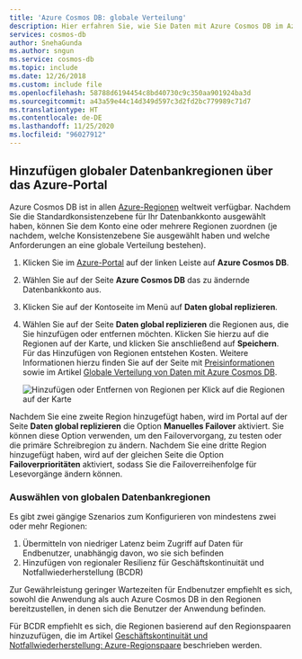 ```yaml
---
title: 'Azure Cosmos DB: globale Verteilung'
description: Hier erfahren Sie, wie Sie Daten mit Azure Cosmos DB im Azure-Portal global replizieren.
services: cosmos-db
author: SnehaGunda
ms.author: sngun
ms.service: cosmos-db
ms.topic: include
ms.date: 12/26/2018
ms.custom: include file
ms.openlocfilehash: 58788d6194454c8bd40730c9c350aa901924ba3d
ms.sourcegitcommit: a43a59e44c14d349d597c3d2fd2bc779989c71d7
ms.translationtype: HT
ms.contentlocale: de-DE
ms.lasthandoff: 11/25/2020
ms.locfileid: "96027912"
---
```

## <a name="add-global-database-regions-using-the-azure-portal"></a><a id="addregion"></a>Hinzufügen globaler Datenbankregionen über das Azure-Portal
Azure Cosmos DB ist in allen [Azure-Regionen][azureregions] weltweit verfügbar. Nachdem Sie die Standardkonsistenzebene für Ihr Datenbankkonto ausgewählt haben, können Sie dem Konto eine oder mehrere Regionen zuordnen (je nachdem, welche Konsistenzebene Sie ausgewählt haben und welche Anforderungen an eine globale Verteilung bestehen).

1. Klicken Sie im [Azure-Portal](https://portal.azure.com/) auf der linken Leiste auf **Azure Cosmos DB**.
2. Wählen Sie auf der Seite **Azure Cosmos DB** das zu ändernde Datenbankkonto aus.
3. Klicken Sie auf der Kontoseite im Menü auf **Daten global replizieren**.
4. Wählen Sie auf der Seite **Daten global replizieren** die Regionen aus, die Sie hinzufügen oder entfernen möchten. Klicken Sie hierzu auf die Regionen auf der Karte, und klicken Sie anschließend auf **Speichern**. Für das Hinzufügen von Regionen entstehen Kosten. Weitere Informationen hierzu finden Sie auf der Seite mit [Preisinformationen](https://azure.microsoft.com/pricing/details/cosmos-db/) sowie im Artikel [Globale Verteilung von Daten mit Azure Cosmos DB](../articles/cosmos-db/distribute-data-globally.md).
   
    ![Hinzufügen oder Entfernen von Regionen per Klick auf die Regionen auf der Karte][1]
    
Nachdem Sie eine zweite Region hinzugefügt haben, wird im Portal auf der Seite **Daten global replizieren** die Option **Manuelles Failover** aktiviert. Sie können diese Option verwenden, um den Failovervorgang, zu testen oder die primäre Schreibregion zu ändern. Nachdem Sie eine dritte Region hinzugefügt haben, wird auf der gleichen Seite die Option **Failoverprioritäten** aktiviert, sodass Sie die Failoverreihenfolge für Lesevorgänge ändern können.  

### <a name="selecting-global-database-regions"></a>Auswählen von globalen Datenbankregionen
Es gibt zwei gängige Szenarios zum Konfigurieren von mindestens zwei oder mehr Regionen:

1. Übermitteln von niedriger Latenz beim Zugriff auf Daten für Endbenutzer, unabhängig davon, wo sie sich befinden
2. Hinzufügen von regionaler Resilienz für Geschäftskontinuität und Notfallwiederherstellung (BCDR)

Zur Gewährleistung geringer Wartezeiten für Endbenutzer empfiehlt es sich, sowohl die Anwendung als auch Azure Cosmos DB in den Regionen bereitzustellen, in denen sich die Benutzer der Anwendung befinden.

Für BCDR empfiehlt es sich, die Regionen basierend auf den Regionspaaren hinzuzufügen, die im Artikel [Geschäftskontinuität und Notfallwiederherstellung: Azure-Regionspaare][bcdr] beschrieben werden.

<!--

## <a id="selectwriteregion"></a>Select the write region

While all regions associated with your Cosmos DB database account can serve reads (both, single item as well as multi-item paginated reads) and queries, only one region can actively receive the write (insert, upsert, replace, delete) requests. To set the active write region, do the following  


1. In the **Azure Cosmos DB** blade, select the database account to modify.
2. In the account blade, click **Replicate data globally** from the menu.
3. In the **Replicate data globally** blade, click **Manual Failover** from the top bar.
    ![Change the write region under Azure Cosmos DB Account > Replicate data globally > Manual Failover][2]
4. Select a read region to become the new write region, click the checkbox to confirm triggering a failover, and click OK
    ![Change the write region by selecting a new region in list under Azure Cosmos DB Account > Replicate data globally > Manual Failover][3]

--->

<!--Image references-->
[1]: ./media/cosmos-db-tutorial-global-distribution-portal/azure-cosmos-db-add-region.png
[2]: ./media/cosmos-db-tutorial-global-distribution-portal/azure-cosmos-db-manual-failover-1.png
[3]: ./media/cosmos-db-tutorial-global-distribution-portal/azure-cosmos-db-manual-failover-2.png

<!--Reference style links - using these makes the source content way more readable than using inline links-->
[bcdr]: ../articles/best-practices-availability-paired-regions.md
[consistency]: ../articles/cosmos-db/consistency-levels.md
[azureregions]: https://azure.microsoft.com/regions/#services
[offers]: https://azure.microsoft.com/pricing/details/cosmos-db/